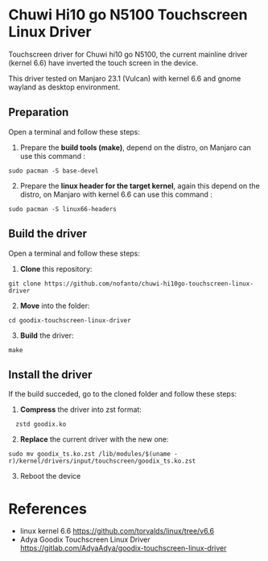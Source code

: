 # Chuwi Hi10 go N5100 Touchscreen Linux Driver

Touchscreen driver for Chuwi hi10 go N5100, the current mainline driver (kernel 6.6) have inverted the touch screen in the device.

This driver tested on Manjaro 23.1 (Vulcan) with kernel 6.6 and gnome wayland as desktop environment. 


## Preparation

Open a terminal and follow these steps:

1. Prepare the **build tools (make)**, depend on the distro, on Manjaro can use this command :
```
sudo pacman -S base-devel
``` 

2. Prepare the **linux header for the target kernel**, again this depend on the distro, on Manjaro with kernel 6.6 can use this command :
```
sudo pacman -S linux66-headers
```


## Build the driver

Open a terminal and follow these steps:

1. **Clone** this repository:
  ```
  git clone https://github.com/nofanto/chuwi-hi10go-touchscreen-linux-driver
  ```

2. **Move** into the folder:
  ```
  cd goodix-touchscreen-linux-driver
  ```

3. **Build** the driver:
  ```
  make
  ```

## Install the driver

If the build succeded, go to the cloned folder and follow these steps:

1. **Compress** the driver into zst format:
  ```
    zstd goodix.ko
  ```

2. **Replace** the current driver with the new one:
  ```
  sudo mv goodix_ts.ko.zst /lib/modules/$(uname -r)/kernel/drivers/input/touchscreen/goodix_ts.ko.zst
  ```

3. Reboot the device

# References

- linux kernel 6.6 https://github.com/torvalds/linux/tree/v6.6
- Adya Goodix Touchscreen Linux Driver https://gitlab.com/AdyaAdya/goodix-touchscreen-linux-driver
